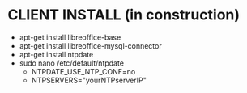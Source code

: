 # CLIENT INSTALL (in construction)

- apt-get install libreoffice-base
- apt-get install libreoffice-mysql-connector
- apt-get install ntpdate
- sudo nano /etc/default/ntpdate
  - NTPDATE_USE_NTP_CONF=no
  - NTPSERVERS="yourNTPserverIP"

